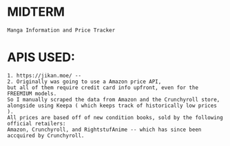 # MIDTERM
    Manga Information and Price Tracker

# APIS USED:
    1. https://jikan.moe/ -- 
    2. Originally was going to use a Amazon price API, 
    but all of them require credit card info upfront, even for the FREEMIUM models. 
    So I manually scraped the data from Amazon and the Crunchyroll store, 
    alongside using Keepa ( which keeps track of historically low prices ). 
    All prices are based off of new condition books, sold by the following official retailers: 
    Amazon, Crunchyroll, and RightstufAnime -- which has since been accquired by Crunchyroll.